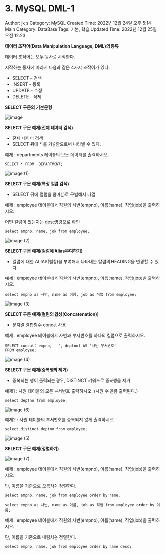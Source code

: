 # 3. MySQL DML-1

Author: jk s
Category: MySQL
Created Time: 2022년 12월 24일 오후 5:14
Main Category: DataBase
Tags: 기본, 학습
Updated Time: 2022년 12월 25일 오전 12:23

**데이터 조작어(Data Manipulation Language, DML)의 종류**

데이터 조작어는 모두 동사로 시작한다.

시작하는 동사에 따라서 다음과 같은 4가지 조작어가 있다.

- SELECT – 검색
- INSERT - 등록
- UPDATE - 수정
- DELETE - 삭제

**SELECT 구문의 기본문형**

![image](https://user-images.githubusercontent.com/114375741/209466613-02c66edd-a618-4578-b28f-305147642af3.png)

**SELECT 구문 예제(전체 데이터 검색)**

- 전체 데이터 검색
- SELECT 뒤에 * 를 기술함으로써 나타낼 수 있다.

예제 : departments 테이블의 모든 데이터를 출력하시오.

```
SELECT * FROM  DEPARTMENT;
```

![image (1)](https://user-images.githubusercontent.com/114375741/209466614-161a3df6-d76a-4af5-be88-d2226e2d9b47.png)

**SELECT 구문 예제(특정 컬럼 검색)**

- SELECT 뒤에 컬럼을 콤마(,)로 구별해서 나열

예제 : employee 테이블에서 직원의 사번(empno), 이름(name), 직업(job)을 출력하시오.

어떤 칼럼이 있는지는 desc명령으로 확인

```
select empno, name, job from employee;
```

![image (2)](https://user-images.githubusercontent.com/114375741/209466615-9f1f7205-0c3f-4c80-942a-df7520347e2e.png)

**SELECT 구문 예제(컬럼에 Alias부여하기)**

- 컬럼에 대한 ALIAS(별칭)을 부여해서 나타내는 칼럼의 HEADING을 변경할 수 있다.

예제 : employee 테이블에서 직원의 사번(empno), 이름(name), 직업(job)을 출력하시오.

```
select empno as 사번, name as 이름, job as 직업 from employee;
```

![image (3)](https://user-images.githubusercontent.com/114375741/209466608-df11642a-5fda-473c-bd92-e1bb29860e82.png)

**SELECT 구문 예제(컬럼의 합성(Concatenation))**

- 문자열 결합함수 concat 사용

예제 : employee 테이블에서 사번과 부서번호를 하나의 칼럼으로 출력하시오.

```
SELECT concat( empno, '-', deptno) AS '사번-부서번호'
FROM employee;
```

![image (4)](https://user-images.githubusercontent.com/114375741/209466609-9b96f685-e6be-4d76-8d44-803391d0601d.png)

**SELECT 구문 예제(중복행의 제거)**

- 중복되는 행이 출력되는 경우, DISTINCT 키워드로 중복행을 제거

예제1 : 사원 테이블의 모든 부서번호 출력하시오. (사원 수 만큼 출력된다.)

```
select deptno from employee;
```

![image (6)](https://user-images.githubusercontent.com/114375741/209466611-fe11a1f0-0da9-4b88-94bd-9145fc38d05e.png)


예제2 : 사원 테이블의 부서번호를 중복되지 않게 출력하시오.

```
select distinct deptno from employee;
```
![image (5)](https://user-images.githubusercontent.com/114375741/209466610-e7665df5-e357-4a69-9b10-16ab71d59a51.png)

**SELECT 구문 예제(정렬하기)**

![image (7)](https://user-images.githubusercontent.com/114375741/209466612-f106b0ea-4630-4359-8f51-26e068ced831.png)

예제 : employee 테이블에서 직원의 사번(empno), 이름(name), 직업(job)을 출력하시오.

단, 이름을 기준으로 오름차순 정렬한다.

```
select empno, name, job from employee order by name;

select empno as 사번, name as 이름, job as 직업 from employee order by 이름;
```

예제 : employee 테이블에서 직원의 사번(empno), 이름(name), 직업(job)을 출력하시오.

단, 이름을 기준으로 내림차순 정렬한다.

```
select empno, name, job from employee order by name desc;
```

